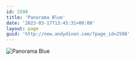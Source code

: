```yaml
---
id: 2598
title: 'Panorama Blue'
date: '2023-03-17T13:45:31+00:00'
layout: page
guid: 'http://new.andydixon.com/?page_id=2598'
---
```


![Panorama Blue](https://i0.wp.com/assets.g8x2.ldn.idrivee2-23.com/posters/Panorama%20Blue%2001.jpg?w=1200&ssl=1 "Panorama Blue")